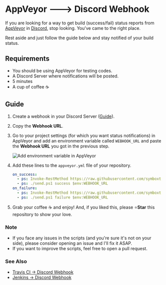 # AppVeyor 🡒 Discord Webhook

If you are looking for a way to get build (success/fail) status reports from
[AppVeyor](https://appveyor.com) in [Discord](https://discordapp.com), stop
looking. You've came to the right place.

Rest aside and just follow the guide below and stay notified of your build
status.

## Requirements
-  You should be using AppVeyor for testing codes.
-  A Discord Server where notifications will be posted.
-  5 minutes
-  A cup of coffee ☕

## Guide
1.  Create a webhook in your Discord Server ([Guide](https://support.discordapp.com/hc/en-us/articles/228383668-Intro-to-Webhooks)).

1.  Copy the **Webhook URL**.

1.  Go to your project settings (for which you want status notifications)
    in AppVeyor and add an environment variable called `WEBHOOK_URL` and paste
    the **Webhook URL** you got in the previous step.

    ![Add environment variable in AppVeyor](https://i.imgur.com/dk2mdSW.png)

1.  Add these lines to the `appveyor.yml` file of your repository.

    ```yaml
    on_success:
      - ps: Invoke-RestMethod https://raw.githubusercontent.com/symboxtra/appveyor-discord-webhook/master/send.ps1 -o send.ps1
      - ps: ./send.ps1 success $env:WEBHOOK_URL
    on_failure:
      - ps: Invoke-RestMethod https://raw.githubusercontent.com/symboxtra/appveyor-discord-webhook/master/send.ps1 -o send.ps1
      - ps: ./send.ps1 failure $env:WEBHOOK_URL
    ```

1.  Grab your coffee ☕ and enjoy! And, if you liked this, please ⭐**Star**
    this repository to show your love.

### Note
-  If you face any issues in the scripts (and you're sure it's not on your side),
please consider opening an issue and I'll fix it ASAP.
-  If you want to improve the scripts, feel free to open a pull request.

### See Also
-  [Travis CI -> Discord Webhook](https://github.com/symboxtra/travis-ci-discord-webhook)
-  [Jenkins -> Discord Webhook](https://github.com/symboxtra/jenkins-discord-webhook)
